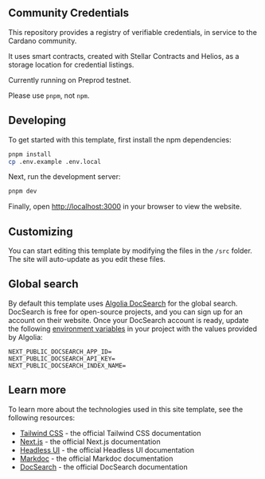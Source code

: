 ## Community Credentials

This repository provides a registry of verifiable credentials, in service to the Cardano community.

It uses smart contracts, created with Stellar Contracts and Helios, as a storage location for credential listings.

Currently running on Preprod testnet.

Please use `pnpm`, not `npm`.  

## Developing

To get started with this template, first install the npm dependencies:

```bash
pnpm install
cp .env.example .env.local
```

Next, run the development server:

```bash
pnpm dev
```

Finally, open [http://localhost:3000](http://localhost:3000) in your browser to view the website.

## Customizing

You can start editing this template by modifying the files in the `/src` folder. The site will auto-update as you edit these files.

## Global search

By default this template uses [Algolia DocSearch](https://docsearch.algolia.com) for the global search. DocSearch is free for open-source projects, and you can sign up for an account on their website. Once your DocSearch account is ready, update the following [environment variables](https://nextjs.org/docs/basic-features/environment-variables) in your project with the values provided by Algolia:

```
NEXT_PUBLIC_DOCSEARCH_APP_ID=
NEXT_PUBLIC_DOCSEARCH_API_KEY=
NEXT_PUBLIC_DOCSEARCH_INDEX_NAME=
```

## Learn more

To learn more about the technologies used in this site template, see the following resources:

- [Tailwind CSS](https://tailwindcss.com/docs) - the official Tailwind CSS documentation
- [Next.js](https://nextjs.org/docs) - the official Next.js documentation
- [Headless UI](https://headlessui.dev) - the official Headless UI documentation
- [Markdoc](https://markdoc.io) - the official Markdoc documentation
- [DocSearch](https://docsearch.algolia.com) - the official DocSearch documentation
